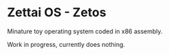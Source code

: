 # Zettai OS - Zetos

Minature toy operating system coded in x86 assembly.

Work in progress, currently does nothing.
